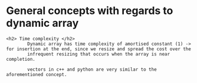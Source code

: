 <h1><b> General concepts with regards to dynamic array </b></h1>
    
    <h2> Time complexity </h2>
            Dynamic array has time complexity of amortised constant (1) -> for insertion at the end, since we resize and spread the cost over the 
            infrequent resizing that occurs when the array is near completion.
    
            vectors in c++ and python are very similar to the aforementioned concept.


            
